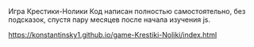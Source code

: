 Игра Крестики-Нолики
Код написан полностью самостоятельно, без подсказок, спустя пару месяцев после начала изучения js.

https://konstantinsky1.github.io/game-Krestiki-Noliki/index.html